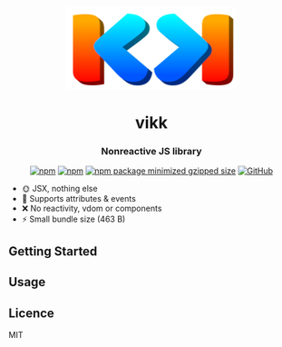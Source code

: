 <div align="center">
  <img src="https://github.com/vikkjs/vikk/blob/main/.github/vikk.png" alt="vikk" width="300" height="144">

# vikk
### Nonreactive JS library
[![npm](https://img.shields.io/npm/v/vikk)](https://www.npmjs.com/package/vikk)
[![npm](https://img.shields.io/npm/dm/vikk)](https://www.npmjs.com/package/vikk)
[![npm package minimized gzipped size](https://img.shields.io/bundlejs/size/vikk)](https://www.npmjs.com/package/vikk)
[![GitHub](https://img.shields.io/github/license/SoloJSX/vikk)](https://github.com/git/git-scm.com/blob/main/MIT-LICENSE.txt)

</div>

- :sun_with_face: JSX, nothing else
- :gem: Supports attributes & events
- :x: No reactivity, vdom or components
- :zap: Small bundle size (463 B)
## Getting Started

## Usage

## Licence
MIT

